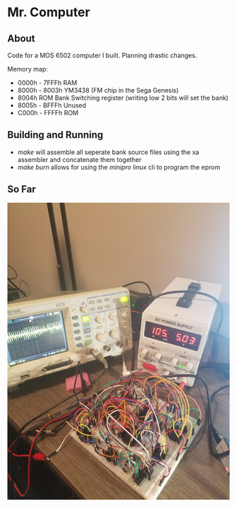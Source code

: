 # Mr. Computer

## About
Code for a MOS 6502 computer I built. Planning drastic changes. 

Memory map:
* 0000h - 7FFFh RAM
* 8000h - 8003h YM3438 (FM chip in the Sega Genesis)
* 8004h         ROM Bank Switching register (writing low 2 bits will set the bank)
* 8005h - BFFFh Unused
* C000h - FFFFh ROM
	
## Building and Running	

* _make_ will assemble all seperate bank source files using the xa assembler and concatenate them together
* _make burn_ allows for using the _minipro_ linux cli to program the eprom 

## So Far
![image](/images/rat_nest.jpg)
